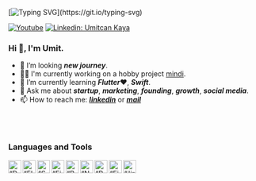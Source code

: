 
[![Typing SVG](https://readme-typing-svg.herokuapp.com?size=35&color=000000&center=false&lines=mobile+developer.;entrepreneur.;dreamer.)](https://git.io/typing-svg)


[![Youtube](https://img.shields.io/static/v1?label=UMİTCANKAYA&message=Subscribe&logo=YouTube&color=FF0000&style=for-the-badge)][youtube]
[![Linkedin: Umitcan Kaya](https://img.shields.io/badge/-CONNECT-blue?style=for-the-badge&logo=Linkedin&link=https://www.linkedin.com/in/%C3%BCmitcan-kaya-14990b133/)][linkedin]

### Hi 👋, I'm Umit.



- 🔭 I’m looking    ***new journey***.
- 🙋‍♂️ I'm currently working on a hobby project [mindi](https://mindi.live).
- 🌱 I’m currently learning ***Flutter***❤️, ***Swift***.
- 💬 Ask me about ***startup***, ***marketing***, ***founding***, ***growth***, ***social media***.
- 📫 How to reach me: [***linkedin***][linkedin] or [***mail***][email]


<br />
<br />

### Languages and Tools
<img align="left" alt=“Dart” width="26px" src="https://www.vectorlogo.zone/logos/dartlang/dartlang-icon.svg" />
<img align="left" alt=“Flutter” width="26px" src="https://www.vectorlogo.zone/logos/flutterio/flutterio-icon.svg" />
<img align="left" alt=“Supabase” width="26px" src="https://www.vectorlogo.zone/logos/supabase/supabase-icon.svg" />
<img align="left" alt=“Firebase” width="26px" src="https://www.vectorlogo.zone/logos/firebase/firebase-icon.svg" />
<img align="left" alt=“Postgre” width="26px" src="https://www.vectorlogo.zone/logos/postgresql/postgresql-icon.svg" />
<img align="left" alt=“Node” width="26px" src="https://www.vectorlogo.zone/logos/nodejs/nodejs-icon.svg" />
<img align="left" alt=“Pyhton” width="26px" src="https://www.vectorlogo.zone/logos/python/python-icon.svg" />
<img align="left" alt=“Figma” width="26px" src="https://www.vectorlogo.zone/logos/figma/figma-icon.svg" />
<img align="left" alt=“Jira” width="26px" src="https://www.vectorlogo.zone/logos/atlassian_jira/atlassian_jira-icon.svg" />



<!--
**coch82/coch82** is a ✨ _special_ ✨ repository because its `README.md` (this file) appears on your GitHub profile.

Here are some ideas to get you started:

- 🔭 I’m currently working on ...
- 🌱 I’m currently learning ...
- 👯 I’m looking to collaborate on ...
- 🤔 I’m looking for help with ...
- 💬 Ask me about ...
- 📫 How to reach me: ...
- 😄 Pronouns: ...
- ⚡ Fun fact: ...
-->
[linkedin]: https://www.linkedin.com/in/%C3%BCmitcan-kaya-14990b133
[github]: https://github.com/coch82
[medium]: https://medium.com/
[email]: mailto:infmarke@gmail.com
[youtube]: https://www.youtube.com/c/%C3%9CmitcanKaya
[tiktok]: https://www.tiktok.com/@kaya.umitcan
